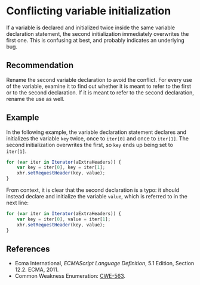 # Conflicting variable initialization
If a variable is declared and initialized twice inside the same variable declaration statement, the second initialization immediately overwrites the first one. This is confusing at best, and probably indicates an underlying bug.


## Recommendation
Rename the second variable declaration to avoid the conflict. For every use of the variable, examine it to find out whether it is meant to refer to the first or to the second declaration. If it is meant to refer to the second declaration, rename the use as well.


## Example
In the following example, the variable declaration statement declares and initializes the variable `key` twice, once to `iter[0]` and once to `iter[1]`. The second initialization overwrites the first, so `key` ends up being set to `iter[1]`.


```javascript
for (var iter in Iterator(aExtraHeaders)) {
    var key = iter[0], key = iter[1];
    xhr.setRequestHeader(key, value);
}

```
From context, it is clear that the second declaration is a typo: it should instead declare and initialize the variable `value`, which is referred to in the next line:


```javascript
for (var iter in Iterator(aExtraHeaders)) {
    var key = iter[0], value = iter[1];
    xhr.setRequestHeader(key, value);
}

```

## References
* Ecma International, *ECMAScript Language Definition*, 5.1 Edition, Section 12.2. ECMA, 2011.
* Common Weakness Enumeration: [CWE-563](https://cwe.mitre.org/data/definitions/563.html).
